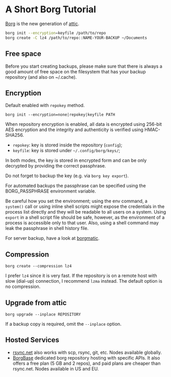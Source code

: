 # A Short Borg Tutorial

[Borg] is the new generation of [attic].

[Borg]: https://www.borgbackup.org/
[attic]: https://attic-backup.org/

```sh
borg init --encryption=keyfile /path/to/repo
borg create -C lz4 /path/to/repo::NAME-YOUR-BACKUP ~/Documents
```

## Free space

Before you start creating backups,
please make sure that there is always a good amount of free space
on the filesystem that has your backup repository (and also on ~/.cache).

## Encryption

Default enabled with `repokey` method.

    borg init --encryption=none|repokey|keyfile PATH

When repository encryption is enabled,
all data is encrypted using 256-bit AES encryption
and the integrity and authenticity is verified using HMAC-SHA256.

- `repokey`: key is stored inside the repository (`config`);
- `keyfile`: key is stored under `~/.config/borg/keys/`;

In both modes, the key is stored in encrypted form
and can be only decrypted by providing the correct passphrase.

Do not forget to backup the key (e.g. via `borg key export`).

For automated backups the passphrase can be specified
using the BORG_PASSPHRASE environment variable.

Be careful how you set the environment;
using the env command, a `system()` call or using inline shell scripts
might expose the credentials in the process list directly
and they will be readable to all users on a system.
Using `export` in a shell script file should be safe, however,
as the environment of a process is accessible only to that user.
Also, using a shell command may leak the passphrase in shell history file.

For server backup, have a look at [borgmatic].

[borgmatic]: https://torsion.org/borgmatic/

## Compression

    borg create --compression lz4

I prefer `lz4` since it is very fast.
If the repository is on a remote host with slow (dial-up) connection,
I recommend `lzma` instead.
The default option is no compression.

## Upgrade from attic

    borg upgrade --inplace REPOSITORY

If a backup copy is required, omit the `--inplace` option.

## Hosted Services

- [rsync.net] also works with scp, rsync, git, etc. Nodes available globally.
- [BorgBase] dedicated borg repository hosting with specific APIs. It also offers a free plan (5 GB and 2 repos), and paid plans are cheaper than rsync.net. Nodes available in US and EU.

[rsync.net]: https://www.rsync.net/products/borg.html
[BorgBase]: https://www.borgbase.com/
